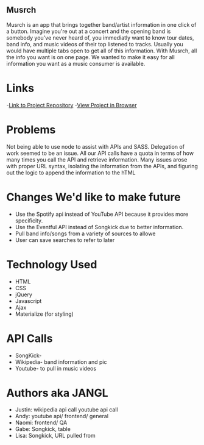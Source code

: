 ## Musrch

Musrch is an app that brings together band/artist information in one click of a button. Imagine you're out at a concert and the opening band is somebody you've never heard of, you immediatly want to know tour dates, band info, and music videos of their top listened to tracks. Usually you would have multiple tabs open to get all of this information. With Musrch, all the info you want is on one page. We wanted to make it easy for all information you want as a music consumer is available.

# Links
-[Link to Project Repository](https://github.com/ajrice1018/musrchrrrrr "Link to project Repo")
-[View Project in Browser](https://ajrice1018.github.io/musrchrrrrr/ "View app in browser")

# Problems
Not being able to use node to assist with APIs and SASS. Delegation of work seemed to be an issue. All our API calls have a quota in terms of how many times you call the API and retrieve information. Many issues arose with proper URL syntax, isolating the information from the APIs, and figuring out the logic to append the information to the hTML


# Changes We'd like to make future
* Use the Spotify api instead of YouTube API because it provides more specificity.
* Use the Eventful API instead of Songkick due to better information.
* Pull band info/songs from a variety of sources to allowe
* User can save searches to refer to later


# Technology Used
* HTML
* CSS
* jQuery
* Javascript
* Ajax
* Materialize (for styling)

# API Calls
* SongKick-
* Wikipedia- band information and pic
* Youtube- to pull in music videos

# Authors aka JANGL
- Justin: wikipedia api call youtube api call
- Andy: youtube api/ frontend/ general
- Naomi: frontend/ QA
- Gabe: Songkick, table
- Lisa: Songkick, URL pulled from


